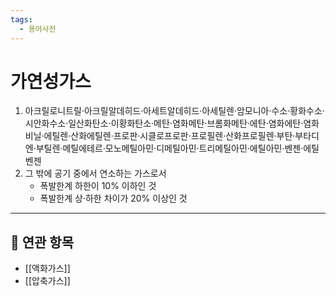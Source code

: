 ```yaml
---
tags:
  - 용어사전
---
```


# 가연성가스

1. 아크릴로니트릴·아크릴알데히드·아세트알데히드·아세틸렌·암모니아·수소·황화수소·시안화수소·일산화탄소·이황화탄소·메탄·염화메탄·브롬화메탄·에탄·염화에탄·염화비닐·에틸렌·산화에틸렌·프로판·시클로프로판·프로필렌·산화프로필렌·부탄·부타디엔·부틸렌·메틸에테르·모노메틸아민·디메틸아민·트리메틸아민·에틸아민·벤젠·에틸벤젠  
2. 그 밖에 공기 중에서 연소하는 가스로서  
   - 폭발한계 하한이 10% 이하인 것  
   - 폭발한계 상·하한 차이가 20% 이상인 것  

---

## 🔗 연관 항목  
- [[액화가스]]  
- [[압축가스]]  